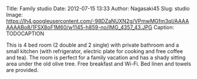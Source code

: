 Title: Family studio
Date: 2012-07-15 13:33
Author: Nagasaki45
Slug: studio
Image: https://lh4.googleusercontent.com/-98DZaNUXN2g/VPmwMGfm3qI/AAAAAAAABo8/1FSX8oF1M60/w1145-h859-no/IMG_4357_43.JPG
Caption: TODOCAPTION

This is 4 bed room (2 double and 2 single) with private bathroom and a small kitchen (with refrigerator, electric plate for cooking and free coffee and tea).
The room is perfect for a family vacation and has a shady sitting area under the old olive tree.
Free breakfast and Wi-Fi. Bed linen and towels are provided.
